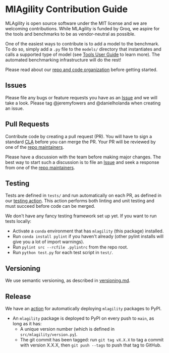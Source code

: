 # MlAgility Contribution Guide

MLAgility is open source software under the MIT license and we are welcoming contributions. While MLAgility is funded by Groq, we aspire for the tools and benchmarks to be as vendor-neutral as possible.

One of the easiest ways to contribute is to add a model to the benchmark. To do so, simply add a `.py` file to the `models/` directory that instantiates and calls a supported type of model (see [Tools User Guide](https://github.com/groq/mlagility/blob/main/docs/tools_user_guide.md) to learn more). The automated benchmarking infrastructure will do the rest!

Please read about our [repo and code organization](https://github.com/groq/mlagility/blob/main/docs/code.md) before getting started.

## Issues

Please file any bugs or feature requests you have as an [Issue](https://github.com/groq/mlagility/issues) and we will take a look. Please tag @jeremyfowers and @danielholanda when creating an issue.

## Pull Requests

Contribute code by creating a pull request (PR). You will have to sign a standard [CLA](https://github.com/groq/mlagility/blob/main/cla.md) before you can merge the PR. Your PR will be reviewed by one of the [repo maintainers](https://github.com/groq/mlagility/blob/main/CODEOWNERS).

Please have a discussion with the team before making major changes. The best way to start such a discussion is to file an [Issue](https://github.com/groq/mlagility/issues) and seek a response from one of the [repo maintainers](https://github.com/groq/mlagility/blob/main/CODEOWNERS).

## Testing

Tests are defined in `tests/` and run automatically on each PR, as defined in our [testing action](https://github.com/groq/mlagility/blob/main/.github/workflows/test.yml). This action performs both linting and unit testing and must succeed before code can be merged.

We don't have any fancy testing framework set up yet. If you want to run tests locally:
- Activate a `conda` environment that has `mlagility` (this package) installed.
- Run `conda install pylint` if you haven't already (other pylint installs will give you a lot of import warnings).
- Run `pylint src --rcfile .pylintrc` from the repo root.
- Run `python test.py` for each test script in `test/`.

## Versioning

We use semantic versioning, as described in [versioning.md](https://github.com/groq/mlagility/blob/main/docs/versioning.md).

## Release

We have an [action](https://github.com/groq/mlagility/blob/main/.github/workflows/publish-to-test-pypi.yml) for automatically deploying `mlagility` packages to PyPI.
- An `mlagility` package is deployed to PyPI on every push to `main`, as long as it has:
  - A unique version number (which is defined in `src/mlagility/version.py`).
  - The git commit has been tagged: run `git tag vX.X.X` to tag a commit with version X.X.X, then `git push --tags` to push that tag to GitHub.